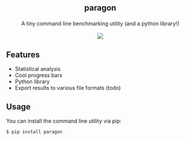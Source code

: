 ## <p align='center'>paragon</p>

<p align='center'>
  A tiny command line benchmarking utility (and a python library!)<br/><br/>
  <img src="https://github.com/terror/paragon/actions/workflows/ci.yml/badge.svg"/>
</p>

## Features
- Statistical analysis
- Cool progress bars
- Python library
- Export results to various file formats (todo)

## Usage

You can install the command line utility via pip:

```bash
$ pip install paragon
```
